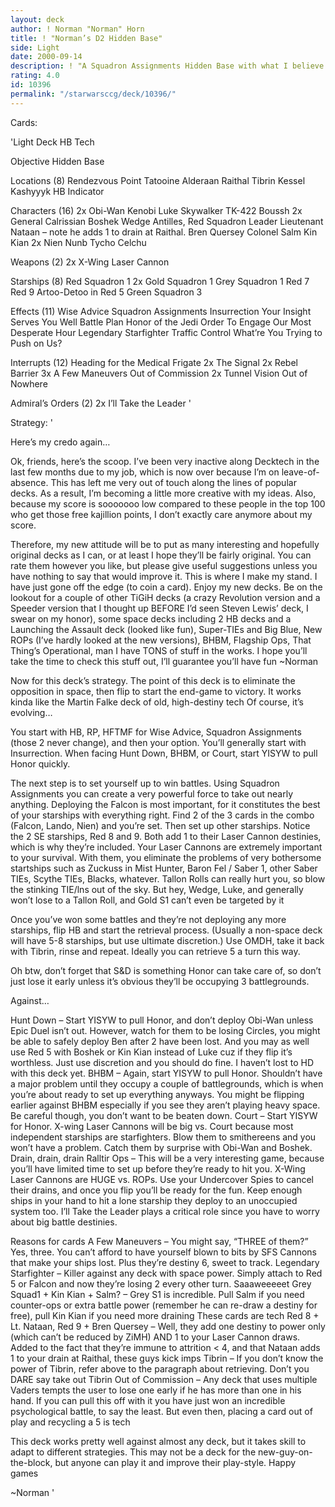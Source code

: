 ```yaml
---
layout: deck
author: ! Norman "Norman" Horn
title: ! "Norman’s D2 Hidden Base"
side: Light
date: 2000-09-14
description: ! "A Squadron Assignments Hidden Base with what I believe to be a good amount of tech."
rating: 4.0
id: 10396
permalink: "/starwarsccg/deck/10396/"
---
```

Cards: 

'Light Deck HB Tech

Objective
Hidden Base

Locations (8)
Rendezvous Point
Tatooine
Alderaan
Raithal
Tibrin
Kessel
Kashyyyk
HB Indicator

Characters (16)
2x Obi-Wan Kenobi
Luke Skywalker
TK-422
Boussh
2x General Calrissian
Boshek
Wedge Antilles, Red Squadron Leader
Lieutenant Nataan &#8211; note he adds 1 to drain at Raithal.
Bren Quersey
Colonel Salm
Kin Kian
2x Nien Nunb
Tycho Celchu

Weapons (2)
2x X-Wing Laser Cannon

Starships (8)
Red Squadron 1
2x Gold Squadron 1
Grey Squadron 1
Red 7
Red 9
Artoo-Detoo in Red 5
Green Squadron 3

Effects (11)
Wise Advice
Squadron Assignments
Insurrection
Your Insight Serves You Well
Battle Plan
Honor of the Jedi
Order To Engage
Our Most Desperate Hour
Legendary Starfighter
Traffic Control
What&#8217;re You Trying to Push on Us?

Interrupts (12)
Heading for the Medical Frigate
2x The Signal
2x Rebel Barrier
3x A Few Maneuvers
Out of Commission
2x Tunnel Vision
Out of Nowhere

Admiral&#8217;s Orders (2)
2x I&#8217;ll Take the Leader
'

Strategy: '

Here&#8217;s my credo again&#8230;

Ok, friends, here’s the scoop. I’ve been very inactive along Decktech in the last few months due to my job, which is now over because I’m on leave-of-absence. This has left me very out of touch along the lines of popular decks. As a result, I’m becoming a little more creative with my ideas. Also, because my score is sooooooo low compared to these people in the top 100 who get those free kajillion points, I don’t exactly care anymore about my score.

Therefore, my new attitude will be to put as many interesting and hopefully original decks as I can, or at least I hope they’ll be fairly original. You can rate them however you like, but please give useful suggestions unless you have nothing to say that would improve it. This is where I make my stand. I have just gone off the edge (to coin a card). Enjoy my new decks. Be on the lookout for a couple of other TiGiH decks (a crazy Revolution version and a Speeder version that I thought up BEFORE I’d seen Steven Lewis’ deck, I swear on my honor), some space decks including 2 HB decks and a Launching the Assault deck (looked like fun), Super-TIEs and Big Blue, New ROPs (I’ve hardly looked at the new versions), BHBM, Flagship Ops, That Thing’s Operational, man I have TONS of stuff in the works. I hope you’ll take the time to check this stuff out, I’ll guarantee you’ll have fun ~Norman

Now for this deck’s strategy.  The point of this deck is to eliminate the opposition in space, then flip to start the end-game to victory.  It works kinda like the Martin Falke deck of old, high-destiny tech  Of course, it&#8217;s evolving&#8230;

You start with HB, RP, HFTMF for Wise Advice, Squadron Assignments (those 2 never change), and then your option.  You&#8217;ll generally start with Insurrection.  When facing Hunt Down, BHBM, or Court, start YISYW to pull Honor quickly.

The next step is to set yourself up to win battles.  Using Squadron Assignments you can create a very powerful force to take out nearly anything.  Deploying the Falcon is most important, for it constitutes the best of your starships with everything right.  Find 2 of the 3 cards in the combo (Falcon, Lando, Nien) and you&#8217;re set.  Then set up other starships.  Notice the 2 SE starships, Red 8 and 9.  Both add 1 to their Laser Cannon destinies, which is why they&#8217;re included.  Your Laser Cannons are extremely important to your survival.	With them, you eliminate the problems of very bothersome startships such as Zuckuss in Mist Hunter, Baron Fel / Saber 1, other Saber TIEs, Scythe TIEs, Blacks, whatever.  Tallon Rolls can really hurt you, so blow the stinking TIE/lns out of the sky.  But hey, Wedge, Luke, and generally won&#8217;t lose to a Tallon Roll, and Gold S1 can&#8217;t even be targeted by it

Once you&#8217;ve won some battles and they&#8217;re not deploying any more starships, flip HB and start the retrieval process.  (Usually a non-space deck will have 5-8 starships, but use ultimate discretion.)  Use OMDH, take it back with Tibrin, rinse and repeat.  Ideally you can retrieve 5 a turn this way.

Oh btw, don&#8217;t forget that S&D is something Honor can take care of, so don&#8217;t just lose it early unless it&#8217;s obvious they&#8217;ll be occupying 3 battlegrounds.

Against&#8230;

Hunt Down &#8211; Start YISYW to pull Honor, and don&#8217;t deploy Obi-Wan unless Epic Duel isn&#8217;t out.  However, watch for them to be losing Circles, you might be able to safely deploy Ben after 2 have been lost.  And you may as well use Red 5 with Boshek or Kin Kian instead of Luke cuz if they flip it’s worthless.  Just use discretion and you should do fine.  I haven&#8217;t lost to HD with this deck yet.
BHBM &#8211; Again, start YISYW to pull Honor.  Shouldn&#8217;t have a major problem until they occupy a couple of battlegrounds, which is when you&#8217;re about ready to set up everything anyways.  You might be flipping earlier against BHBM especially if you see they aren&#8217;t playing heavy space.  Be careful though, you don&#8217;t want to be beaten down.
Court &#8211; Start YISYW for Honor.  X-wing Laser Cannons will be big vs. Court because most independent starships are starfighters.  Blow them to smithereens and you won&#8217;t have a problem.  Catch them by surprise with Obi-Wan and Boshek.  Drain, drain, drain
Ralltir Ops &#8211; This will be a very interesting game, because you&#8217;ll have limited time to set up before they&#8217;re ready to hit you.  X-Wing Laser Cannons are HUGE vs. ROPs.	Use your Undercover Spies to cancel their drains, and once you flip you&#8217;ll be ready for the fun.  Keep enough ships in your hand to hit a lone starship they deploy to an unoccupied system too.  I&#8217;ll Take the Leader plays a critical role since you have to worry about big battle destinies.

Reasons for cards
A Few Maneuvers &#8211; You might say, &#8220;THREE of them?&#8221;  Yes, three.  You can&#8217;t afford to have yourself blown to bits by SFS Cannons that make your ships lost.  Plus they&#8217;re destiny 6, sweet to track.
Legendary Starfighter &#8211; Killer against any deck with space power.  Simply attach to Red 5 or Falcon and now they&#8217;re losing 2 every other turn.  Saaaweeeeet
Grey Squad1 + Kin Kian + Salm? &#8211; Grey S1 is incredible.  Pull Salm if you need counter-ops or extra battle power (remember he can re-draw a destiny for free), pull Kin Kian if you need more draining  These cards are tech
Red 8 + Lt. Nataan, Red 9 + Bren Quersey &#8211; Well, they add one destiny to power only (which can&#8217;t be reduced by ZiMH) AND 1 to your Laser Cannon draws.  Added to the fact that they&#8217;re immune to attrition < 4, and that Nataan adds 1 to your drain at Raithal, these guys kick imps
Tibrin &#8211; If you don&#8217;t know the power of Tibrin, refer above to the paragraph about retrieving.  Don&#8217;t you DARE say take out Tibrin
Out of Commission &#8211; Any deck that uses multiple Vaders tempts the user to lose one early if he has more than one in his hand.  If you can pull this off with it you have just won an incredible psychological battle, to say the least.  But even then, placing a card out of play and recycling a 5 is tech

This deck works pretty well against almost any deck, but it takes skill to adapt to different strategies.  This may not be a deck for the new-guy-on-the-block, but anyone can play it and improve their play-style.  Happy games

~Norman '
